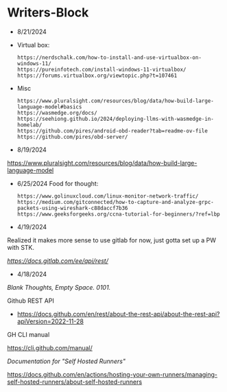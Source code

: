 # Writers-Block
- 8/21/2024
- Virtual box:
  
      https://nerdschalk.com/how-to-install-and-use-virtualbox-on-windows-11/
      https://pureinfotech.com/install-windows-11-virtualbox/
      https://forums.virtualbox.org/viewtopic.php?t=107461

  
- Misc

      https://www.pluralsight.com/resources/blog/data/how-build-large-language-model#basics
      https://wasmedge.org/docs/
      https://seehiong.github.io/2024/deploying-llms-with-wasmedge-in-homelab/
      https://github.com/pires/android-obd-reader?tab=readme-ov-file
      https://github.com/pires/obd-server/

- 8/19/2024

https://www.pluralsight.com/resources/blog/data/how-build-large-language-model

- 6/25/2024
Food for thought:

      https://www.golinuxcloud.com/linux-monitor-network-traffic/
      https://medium.com/gitconnected/how-to-capture-and-analyze-grpc-packets-using-wireshark-c88daccf7b36
      https://www.geeksforgeeks.org/ccna-tutorial-for-beginners/?ref=lbp

- 4/19/2024

Realized it makes more sense to use gitlab for now, just gotta set up a PW with STK.

_https://docs.gitlab.com/ee/api/rest/_

- 4/18/2024

_Blank Thoughts, Empty Space. 0101._

Github REST API
- https://docs.github.com/en/rest/about-the-rest-api/about-the-rest-api?apiVersion=2022-11-28

GH CLI manual

https://cli.github.com/manual/

_Documentation for "Self Hosted Runners"_

https://docs.github.com/en/actions/hosting-your-own-runners/managing-self-hosted-runners/about-self-hosted-runners
